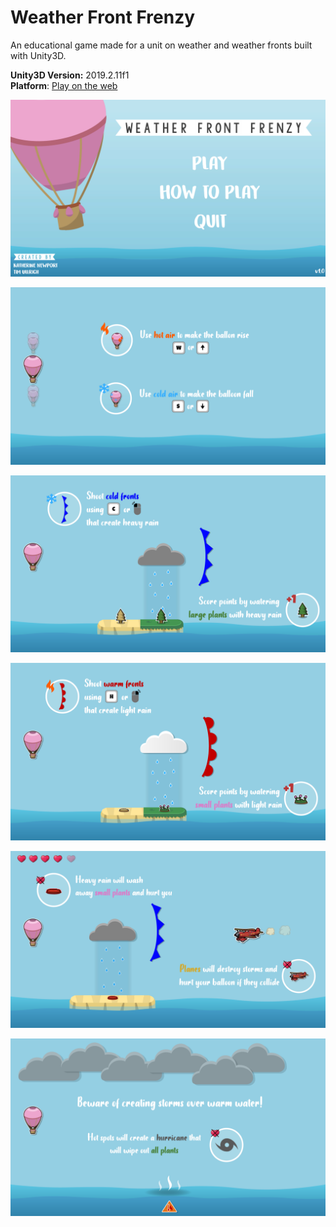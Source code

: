 # Weather Front Frenzy

An educational game made for a unit on weather and weather fronts built with Unity3D.

**Unity3D Version:** 2019.2.11f1  
**Platform**: [Play on the web](https://katherinenf.github.io/weatherpf/)

![Tutorial1](https://raw.githubusercontent.com/katherinenf/weatherpf/master/screenshots/Menu.png)

![Tutorial1](https://raw.githubusercontent.com/katherinenf/weatherpf/master/Assets/Sprites/Tutorial/Tutorial1.png)

![Tutorial2](https://raw.githubusercontent.com/katherinenf/weatherpf/master/Assets/Sprites/Tutorial/Tutorial2.png)

![Tutorial3](https://raw.githubusercontent.com/katherinenf/weatherpf/master/Assets/Sprites/Tutorial/Tutorial3.png)

![Tutorial4](https://raw.githubusercontent.com/katherinenf/weatherpf/master/Assets/Sprites/Tutorial/Tutorial4.png)

![Tutorial5](https://raw.githubusercontent.com/katherinenf/weatherpf/master/Assets/Sprites/Tutorial/Tutorial5.png)